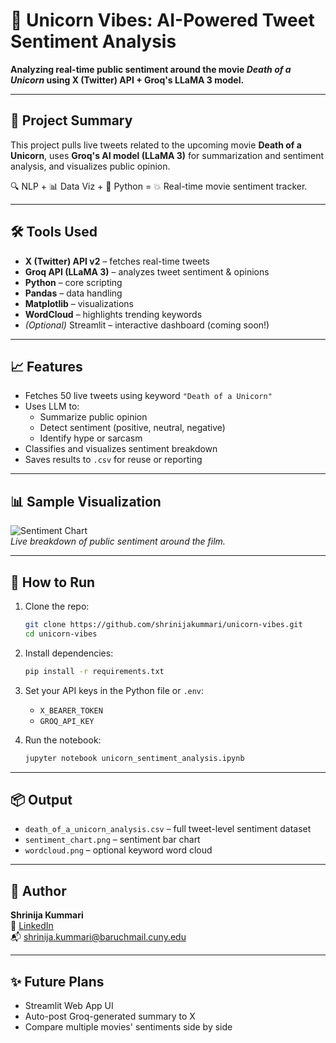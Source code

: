 
# 🦄 Unicorn Vibes: AI-Powered Tweet Sentiment Analysis

**Analyzing real-time public sentiment around the movie _Death of a Unicorn_ using X (Twitter) API + Groq's LLaMA 3 model.**

---

## 🚀 Project Summary

This project pulls live tweets related to the upcoming movie **Death of a Unicorn**, uses **Groq's AI model (LLaMA 3)** for summarization and sentiment analysis, and visualizes public opinion.

🔍 NLP + 📊 Data Viz + 🐍 Python = 💥 Real-time movie sentiment tracker.

---

## 🛠️ Tools Used

- **X (Twitter) API v2** – fetches real-time tweets
- **Groq API (LLaMA 3)** – analyzes tweet sentiment & opinions
- **Python** – core scripting
- **Pandas** – data handling
- **Matplotlib** – visualizations
- **WordCloud** – highlights trending keywords
- *(Optional)* Streamlit – interactive dashboard (coming soon!)

---

## 📈 Features

- Fetches 50 live tweets using keyword `"Death of a Unicorn"`
- Uses LLM to:
  - Summarize public opinion
  - Detect sentiment (positive, neutral, negative)
  - Identify hype or sarcasm
- Classifies and visualizes sentiment breakdown
- Saves results to `.csv` for reuse or reporting

---

## 📊 Sample Visualization

![Sentiment Chart](sentiment_chart.png)  
*Live breakdown of public sentiment around the film.*

---

## 🧪 How to Run

1. Clone the repo:
   ```bash
   git clone https://github.com/shrinijakummari/unicorn-vibes.git
   cd unicorn-vibes
   ```

2. Install dependencies:
   ```bash
   pip install -r requirements.txt
   ```

3. Set your API keys in the Python file or `.env`:
   - `X_BEARER_TOKEN`
   - `GROQ_API_KEY`

4. Run the notebook:
   ```bash
   jupyter notebook unicorn_sentiment_analysis.ipynb
   ```

---

## 📦 Output

- `death_of_a_unicorn_analysis.csv` – full tweet-level sentiment dataset
- `sentiment_chart.png` – sentiment bar chart
- `wordcloud.png` – optional keyword word cloud

---

## 📌 Author

**Shrinija Kummari**  
🔗 [LinkedIn](https://www.linkedin.com/in/shrinija-kummari)  
📬 shrinija.kummari@baruchmail.cuny.edu

---

## ✨ Future Plans

- Streamlit Web App UI
- Auto-post Groq-generated summary to X
- Compare multiple movies' sentiments side by side

